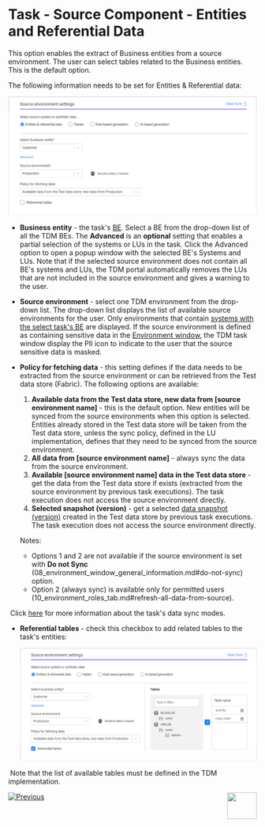 # Task - Source Component - Entities and Referential Data

This option enables the extract of Business entities from a source environment. The user can select tables related to the Business entities. This is the default option.

The following information needs to be set for Entities & Referential data:

![source-entities](images/task_source_settings_entities.png)

- **Business entity** - the task's [BE](04_tdm_gui_business_entity_window.md). Select a BE from the drop-down list of all the TDM BEs. The **Advanced** is an **optional** setting that enables a partial selection of the systems or LUs in the task. Click the Advanced option to open a popup window with the selected BE's Systems and LUs. Note that if the selected source environment does not contain all BE's systems and LUs, the TDM portal automatically removes the LUs that are not included in the source environment and gives a warning to the user.  

- **Source environment** - select one TDM environment from the drop-down list. The drop-down list displays the list of available source environments for the user. Only environments that contain [systems with the select task's BE](11_environment_products_tab.md) are displayed.   If the source environment is defined as containing sensitive data in the [Environment window](08_environment_window_general_information.md#mask-sensitive-data), the TDM task window display the PII icon to indicate to the user that the source sensitive data is masked. 

- **Policy for fetching data** - this setting defines if the data needs to be extracted from the source environment or can be retrieved from the Test data store (Fabric). The following options are available:

  1. **Available data from the Test data store, new data from [source environment name]** - this is the default option. New entities will be synced from the source environments when this option is selected. Entities already stored in the  Test data store will be taken from the Test data store, unless the sync policy, defined in the LU implementation, defines that they need to be synced from the source environment. 
  2. **All data from [source environment name]** - always sync the data from the source environment. 
  3. **Available [source environment name] data in the Test data store** - get the data from the Test data store if exists (extracted from the source environment by previous task executions). The task execution does not access the source environment directly.  
  4. **Selected snapshot (version)** - get a selected [data snapshot (version)](15_data_flux_task.md) created in the Test data store  by previous task executions. The task execution does not access the source environment directly.  

  Notes:

  - Options 1 and 2 are not available if the source environment is set with **Do not Sync** (08_environment_window_general_information.md#do-not-sync) option.
  - Option 2 (always sync) is available only for permitted users (10_environment_roles_tab.md#refresh-all-data-from-source).



​		Click [here](/articles/TDM/tdm_architecture/04_task_execution_overridden_parameters.md#overriding-the-sync-mode-on-the-task-execution) for more information about the task's data sync modes. 



- **Referential tables** - check this checkbox to add related tables to the task's entities:

  ![task related tables](images/task_source_entities_and_tables.png)



​	Note that the list of available tables must be defined in the TDM implementation.



 [![Previous](/articles/images/Previous.png)](14_task_overview.md)[<img align="right" width="60" height="54" src="/articles/images/Next.png">](15_data_flux_task.md)

